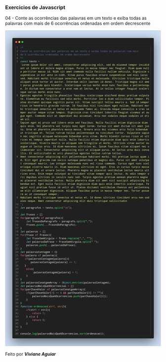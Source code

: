### Exercicios de Javascript

04 - Conte as ocorrências das palavras em um texto e exiba todas as palavras com mais
de 6 ocorrências ordenadas em ordem decrescente

<img src="../img/exercicio-04.png">

Feito por ***Viviane Aguiar***